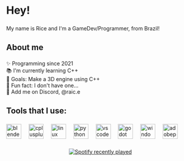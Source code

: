 <h1 align="left">Hey!</h1>

###

<p align="left">My name is Rice and I'm a GameDev/Programmer, from Brazil!</p>

###

<h2 align="left">About me</h2>

###

<p align="left">✨ Programming since 2021<br>📚 I'm currently learning C++<br>🎯 Goals: Make a 3D engine using C++<br>🎲 Fun fact: I don't have one...<br>📲 Add me on Discord, @raic.e</p>

###

<h2 align="left">Tools that I use:</h2>

###

<div align="left">
  <img src="https://cdn.jsdelivr.net/gh/devicons/devicon/icons/blender/blender-original.svg" height="40" alt="blender logo"  />
  <img width="12" />
  <img src="https://cdn.jsdelivr.net/gh/devicons/devicon/icons/cplusplus/cplusplus-original.svg" height="40" alt="cplusplus logo"  />
  <img width="12" />
  <img src="https://cdn.jsdelivr.net/gh/devicons/devicon/icons/linux/linux-original.svg" height="40" alt="linux logo"  />
  <img width="12" />
  <img src="https://cdn.jsdelivr.net/gh/devicons/devicon/icons/python/python-original.svg" height="40" alt="python logo"  />
  <img width="12" />
  <img src="https://cdn.jsdelivr.net/gh/devicons/devicon/icons/vscode/vscode-original.svg" height="40" alt="vscode logo"  />
  <img width="12" />
  <img src="https://cdn.jsdelivr.net/gh/devicons/devicon/icons/godot/godot-original.svg" height="40" alt="godot logo"  />
  <img width="12" />
  <img src="https://cdn.jsdelivr.net/gh/devicons/devicon/icons/windows8/windows8-original.svg" height="40" alt="windows8 logo"  />
  <img width="12" />
  <img src="https://cdn.simpleicons.org/adobephotoshop/31A8FF" height="40" alt="adobephotoshop logo"  />
</div>

###

<div align="center">
  <a href="https://open.spotify.com/user/31dntznyh3w3ia2jx3bgqvmjgjdi">
    <img src="https://spotify-recently-played-readme.vercel.app/api?user=31dntznyh3w3ia2jx3bgqvmjgjdi&count=1&unique=true" alt="Spotify recently played"  />
  </a>
</div>

###
